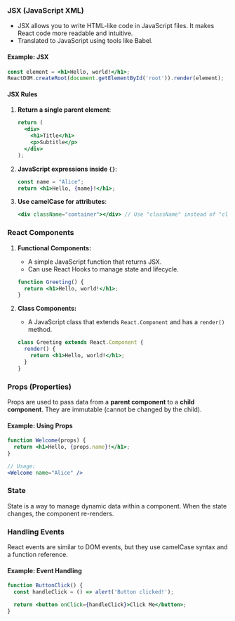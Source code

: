 ### JSX (JavaScript XML)

- JSX allows you to write HTML-like code in JavaScript files. It makes React code more readable and intuitive.
- Translated to JavaScript using tools like Babel.
#### Example: JSX

```jsx
const element = <h1>Hello, world!</h1>;
ReactDOM.createRoot(document.getElementById('root')).render(element);
```

#### JSX Rules

1. **Return a single parent element**:
    ```jsx
    return (
      <div>
        <h1>Title</h1>
        <p>Subtitle</p>
      </div>
    );
    ```
    
2. **JavaScript expressions inside `{}`**:
    ```jsx
    const name = "Alice";
    return <h1>Hello, {name}!</h1>;
    ```
    
3. **Use camelCase for attributes**:
    ```jsx
    <div className="container"></div> // Use "className" instead of "class".
    ```

### React Components

1. **Functional Components:**
    - A simple JavaScript function that returns JSX.
    - Can use React Hooks to manage state and lifecycle.
    ```jsx
    function Greeting() {
      return <h1>Hello, world!</h1>;
    }
    ```
    
2. **Class Components:**
    - A JavaScript class that extends `React.Component` and has a `render()` method.
    ```jsx
    class Greeting extends React.Component {
      render() {
        return <h1>Hello, world!</h1>;
      }
    }
    ```

### Props (Properties)

Props are used to pass data from a **parent component** to a **child component**. They are immutable (cannot be changed by the child).

#### Example: Using Props

```jsx
function Welcome(props) {
  return <h1>Hello, {props.name}!</h1>;
}

// Usage:
<Welcome name="Alice" />
```

### State

State is a way to manage dynamic data within a component. When the state changes, the component re-renders.

### Handling Events

React events are similar to DOM events, but they use camelCase syntax and a function reference.

#### Example: Event Handling

```jsx
function ButtonClick() {
  const handleClick = () => alert('Button clicked!');

  return <button onClick={handleClick}>Click Me</button>;
}
```
